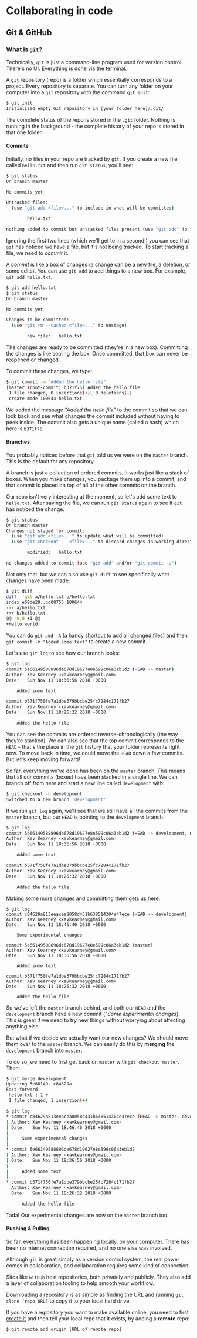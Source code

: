 # Collaborating in code

## Git & GitHub

### What is `git`?

Technically, `git` is just a command-line program used for version control. There's no UI. Everything is done via the terminal.

A `git` repository (repo) is a folder which essentially corresponds to a project. Every repository is separate. You can turn any folder on your computer into a `git` repository with the command `git init`:

```bash
$ git init
Initialized empty Git repository in [your folder here]/.git/
```

The complete status of the repo is stored in the `.git` folder. Nothing is running in the background - the complete history of your repo is stored in that one folder.

#### Commits

Initially, no files in your repo are tracked by `git`. If you create a new file called `hello.txt` and then run `git status`, you'll see:

```bash
$ git status
On branch master

No commits yet

Untracked files:
  (use "git add <file>..." to include in what will be committed)

        hello.txt

nothing added to commit but untracked files present (use "git add" to track)
```

Ignoring the first two lines (which we'll get to in a second!) you can see that `git` has noticed we have a file, but it's not being tracked. To start tracking a file, we need to _commit_ it.

A _commit_ is like a box of changes (a change can be a new file, a deletion, or some edits). You can use `git add` to add things to a new box. For example, `git add hello.txt`.

```bash
$ git add hello.txt
$ git status
On branch master

No commits yet

Changes to be committed:
  (use "git rm --cached <file>..." to unstage)

        new file:   hello.txt
```

The changes are ready to be committed (they're in a new box). Committing the changes is like sealing the box. Once committed, that box can never be reopened or changed.

To commit these changes, we type:

```bash
$ git commit -m "Added the hello file"
[master (root-commit) b371f75] Added the hello file
 1 file changed, 0 insertions(+), 0 deletions(-)
 create mode 100644 hello.txt
```

We added the message _"Added the hello file"_ to the commit so that we can look back and see what changes the commit included without having to peek inside. The commit also gets a unique name (called a hash) which here is `b371f75`.

#### Branches

You probably noticed before that `git` told us we were on the `master` branch. This is the default for any repository.

A branch is just a collection of ordered commits. It works just like a stack of boxes. When you make changes, you package them up into a commit, and that commit is placed on top of all of the other commits on the branch.

Our repo isn't very interesting at the moment, so let's add some text to `hello.txt`. After saving the file, we can run `git status` again to see if `git` has noticed the change.

```bash
$ git status
On branch master
Changes not staged for commit:
  (use "git add <file>..." to update what will be committed)
  (use "git checkout -- <file>..." to discard changes in working directory)

        modified:   hello.txt

no changes added to commit (use "git add" and/or "git commit -a")
```

Not only that, but we can also use `git diff` to see specifically what changes have been made:

```bash
$ git diff
diff --git a/hello.txt b/hello.txt
index e69de29..cd08755 100644
--- a/hello.txt
+++ b/hello.txt
@@ -0,0 +1 @@
+Hello world!
```

You can do `git add -A` (a handy shortcut to add all changed files) and then `git commit -m "Added some text"` to create a new commit.

Let's use `git log` to see how our branch looks:

```bash
$ git log
commit 5e66149588896de678d19627e8e599c06a3eb1d2 (HEAD -> master)
Author: Xav Kearney <xavkearney@gmail.com>
Date:   Sun Nov 11 18:36:56 2018 +0000

    Added some text

commit b371f750fe7a1dbe379bbcbe25fc7284c171fb27
Author: Xav Kearney <xavkearney@gmail.com>
Date:   Sun Nov 11 18:26:32 2018 +0000

    Added the hello file
```

You can see the commits are ordered reverse-chronologically (the way they're stacked). We can also see that the top commit corresponds to the `HEAD` - that's the place in the `git` history that your folder represents right now. To move back in time, we could move the `HEAD` down a few commits. But let's keep moving forward!

So far, everything we've done has been on the `master` branch. This means that all our commits (boxes) have been stacked in a single line. We can branch off from here and start a new line called `development` with:

```bash
$ git checkout -b development
Switched to a new branch 'development'
```

If we run `git log` again, we'll see that we still have all the commits from the `master` branch, but our `HEAD` is pointing to the `development` branch.

```bash
$ git log
commit 5e66149588896de678d19627e8e599c06a3eb1d2 (HEAD -> development, master)
Author: Xav Kearney <xavkearney@gmail.com>
Date:   Sun Nov 11 18:36:56 2018 +0000

    Added some text

commit b371f750fe7a1dbe379bbcbe25fc7284c171fb27
Author: Xav Kearney <xavkearney@gmail.com>
Date:   Sun Nov 11 18:26:32 2018 +0000

    Added the hello file
```

Making some more changes and committing them gets us here:

```
$ git log
commit c84629a813eeacea8058d431b638514304e47ece (HEAD -> development)
Author: Xav Kearney <xavkearney@gmail.com>
Date:   Sun Nov 11 18:46:46 2018 +0000

    Some experimental changes

commit 5e66149588896de678d19627e8e599c06a3eb1d2 (master)
Author: Xav Kearney <xavkearney@gmail.com>
Date:   Sun Nov 11 18:36:56 2018 +0000

    Added some text

commit b371f750fe7a1dbe379bbcbe25fc7284c171fb27
Author: Xav Kearney <xavkearney@gmail.com>
Date:   Sun Nov 11 18:26:32 2018 +0000

    Added the hello file
```

So we've left the `master` branch behind, and both our `HEAD` and the `development` branch have a new commit (_"Some experimental changes_). This is great if we need to try new things without worrying about affecting anything else.

But what if we decide we actually want our new changes? We should move them over to the `master` branch. We can easily do this by **merging** the `development` branch into `master`.

To do so, we need to first get back on `master` with `git checkout master`. Then:

```bash
$ git merge development
Updating 5e66149..c84629a
Fast-forward
 hello.txt | 1 +
 1 file changed, 1 insertion(+)
```

```bash
$ git log
* commit c84629a813eeacea8058d431b638514304e47ece (HEAD -> master, development)
| Author: Xav Kearney <xavkearney@gmail.com>
| Date:   Sun Nov 11 18:46:46 2018 +0000
|
|     Some experimental changes
|
* commit 5e66149588896de678d19627e8e599c06a3eb1d2
| Author: Xav Kearney <xavkearney@gmail.com>
| Date:   Sun Nov 11 18:36:56 2018 +0000
|
|     Added some text
|
* commit b371f750fe7a1dbe379bbcbe25fc7284c171fb27
  Author: Xav Kearney <xavkearney@gmail.com>
  Date:   Sun Nov 11 18:26:32 2018 +0000

      Added the hello file
```

Tada! Our experimental changes are now on the `master` branch too.

#### Pushing & Pulling

So far, everything has been happening locally, on your computer. There has been no internet connection required, and no one else was involved.

Although `git` is great simply as a version control system, the real power comes in collaboration, and collaboration requires some kind of connection!

Sites like `GitHub` host repositories, both privately and publicly. They also add a layer of collaboration tooling to help smooth your workflow.

Downloading a repository is as simple as finding the URL and running `git clone [repo URL]` to copy it to your local hard drive.

If you have a repository you want to make available online, you need to first [create it](https://github.com/new) and then tell your local repo that it exists, by adding a **remote** repo:

```bash
$ git remote add origin [URL of remote repo]
```
